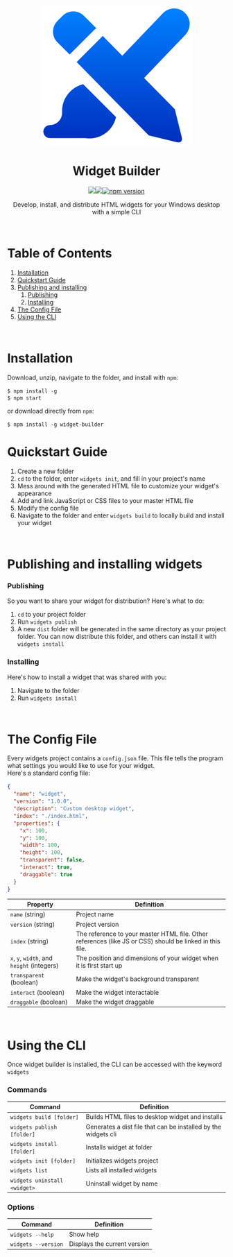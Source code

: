 <div align = "center">
  <img src = "icon.svg" />
  <h1>Widget Builder</h1>
  <img src = "https://github.com/underpig1/widget-builder/actions/workflows/test.yml/badge.svg" /><img src = "https://github.com/underpig1/widget-builder/actions/workflows/publish.yml/badge.svg" /><a href = "https://badge.fury.io/js/widget-builder"><img src = "https://badge.fury.io/js/widget-builder.svg" alt = "npm version" height = "18"></a>
  <p>Develop, install, and distribute HTML widgets for your Windows desktop with a simple CLI</p>
</div>
<br />

# Table of Contents
1. [Installation](#installation)
2. [Quickstart Guide](#quickstart-guide)
3. [Publishing and installing](#publishing-and-installing-widgets)
   1. [Publishing](#publishing)
   2. [Installing](#installing)
3. [The Config File](#the-config-file)
4. [Using the CLI](#using-the-cli)

<br />

# Installation
Download, unzip, navigate to the folder, and install with `npm`:
```
$ npm install -g
$ npm start
```
or download directly from `npm`:
```
$ npm install -g widget-builder
```

# Quickstart Guide
1) Create a new folder
2) `cd` to the folder, enter `widgets init`, and fill in your project's name
3) Mess around with the generated HTML file to customize your widget's appearance
4) Add and link JavaScript or CSS files to your master HTML file
5) Modify the config file
6) Navigate to the folder and enter `widgets build` to locally build and install your widget

<br />

# Publishing and installing widgets
### Publishing
So you want to share your widget for distribution? Here's what to do:
1) `cd` to your project folder
2) Run `widgets publish`
3) A new `dist` folder will be generated in the same directory as your project folder. You can now distribute this folder, and others can install it with `widgets install`

### Installing
Here's how to install a widget that was shared with you:
1) Navigate to the folder
2) Run `widgets install`

<br />

# The Config File
Every widgets project contains a `config.json` file. This file tells the program what settings you would like to use for your widget.<br />
Here's a standard config file:
```json
{
  "name": "widget",
  "version": "1.0.0",
  "description": "Custom desktop widget",
  "index": "./index.html",
  "properties": {
    "x": 100,
    "y": 100,
    "width": 100,
    "height": 100,
    "transparent": false,
    "interact": true,
    "draggable": true
  }
}
```
| Property | Definition |
| ---- | ---- |
| `name` (string) | Project name |
| `version` (string) | Project version |
| `index` (string) | The reference to your master HTML file. Other references (like JS or CSS) should be linked in this file. |
| `x`, `y`, `width`, and `height` (integers) | The position and dimensions of your widget when it is first start up |
| `transparent` (boolean) | Make the widget's background transparent |
| `interact` (boolean) | Make the widget interactable |
| `draggable` (boolean) | Make the widget draggable |

<br />

# Using the CLI
Once widget builder is installed, the CLI can be accessed with the keyword `widgets`

### Commands
| Command | Definition |
| ---- | ---- |
| `widgets build [folder]`     | Builds HTML files to desktop widget and installs |
| `widgets publish [folder]`   | Generates a dist file that can be installed by the widgets cli |
| `widgets install [folder]`   | Installs widget at folder |
| `widgets init [folder]`      | Initializes widgets project |
| `widgets list`               | Lists all installed widgets |
| `widgets uninstall <widget>` | Uninstall widget by name |

### Options
| Command | Definition |
| ---- | ---- |
| `widgets --help`     | Show help |
| `widgets --version`   | Displays the current version |
